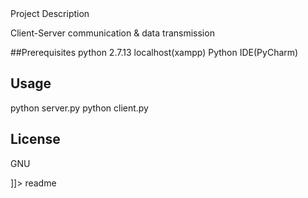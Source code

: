 <snippet>
  <content><![CDATA[
# ${1:Project Name}
Simple Socket Programming in Python

## Project Description
Client-Server communication & data transmission 

##Prerequisites
python 2.7.13
localhost(xampp)
Python IDE(PyCharm)

## Usage
python server.py
python client.py

## License
GNU

]]></content>
  <tabTrigger>readme</tabTrigger>
</snippet>
